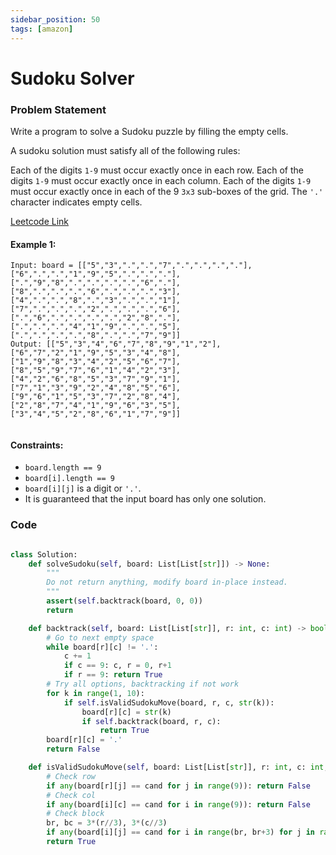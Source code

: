 ```yaml
---
sidebar_position: 50
tags: [amazon]
---
```


# Sudoku Solver

### Problem Statement

Write a program to solve a Sudoku puzzle by filling the empty cells.

A sudoku solution must satisfy all of the following rules:

Each of the digits `1-9` must occur exactly once in each row.
Each of the digits `1-9` must occur exactly once in each column.
Each of the digits `1-9` must occur exactly once in each of the 9 `3x3` sub-boxes of the grid.
The `'.'` character indicates empty cells.

[Leetcode Link](https://leetcode.com/problems/sudoku-solver/)

#### Example 1:

```
Input: board = [["5","3",".",".","7",".",".",".","."],["6",".",".","1","9","5",".",".","."],[".","9","8",".",".",".",".","6","."],["8",".",".",".","6",".",".",".","3"],["4",".",".","8",".","3",".",".","1"],["7",".",".",".","2",".",".",".","6"],[".","6",".",".",".",".","2","8","."],[".",".",".","4","1","9",".",".","5"],[".",".",".",".","8",".",".","7","9"]]
Output: [["5","3","4","6","7","8","9","1","2"],["6","7","2","1","9","5","3","4","8"],["1","9","8","3","4","2","5","6","7"],["8","5","9","7","6","1","4","2","3"],["4","2","6","8","5","3","7","9","1"],["7","1","3","9","2","4","8","5","6"],["9","6","1","5","3","7","2","8","4"],["2","8","7","4","1","9","6","3","5"],["3","4","5","2","8","6","1","7","9"]]


```

#### Constraints:

- `board.length == 9`
- `board[i].length == 9`
- `board[i][j]` is a digit or `'.'`.
- It is guaranteed that the input board has only one solution.

### Code

```python title="Python Code"

class Solution:
    def solveSudoku(self, board: List[List[str]]) -> None:
        """
        Do not return anything, modify board in-place instead.
        """
        assert(self.backtrack(board, 0, 0))
        return

    def backtrack(self, board: List[List[str]], r: int, c: int) -> bool:
        # Go to next empty space
        while board[r][c] != '.':
            c += 1
            if c == 9: c, r = 0, r+1
            if r == 9: return True
        # Try all options, backtracking if not work
        for k in range(1, 10):
            if self.isValidSudokuMove(board, r, c, str(k)):
                board[r][c] = str(k)
                if self.backtrack(board, r, c):
                    return True
        board[r][c] = '.'
        return False

    def isValidSudokuMove(self, board: List[List[str]], r: int, c: int, cand: int) -> bool:
        # Check row
        if any(board[r][j] == cand for j in range(9)): return False
        # Check col
        if any(board[i][c] == cand for i in range(9)): return False
        # Check block
        br, bc = 3*(r//3), 3*(c//3)
        if any(board[i][j] == cand for i in range(br, br+3) for j in range(bc, bc+3)): return False
        return True
```
